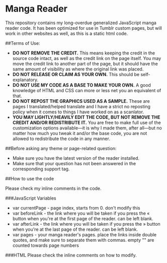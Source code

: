 # Manga Reader
This repository contains my long-overdue generalized JavaScript manga reader code. It has been optimized for use in Tumblr custom pages, but will work in other websites as well, as this is a static html code.

##Terms of Use:

* **DO NOT REMOVE THE CREDIT.** This means keeping the credit in the source code intact, as well as the credit link on the page itself. You may move the credit link to another part of the page, but it should have the same amount of visibility as where the original link was placed.
* **DO NOT RELEASE OR CLAIM AS YOUR OWN.** This should be self-explanatory.
* **DO NOT USE MY CODE AS A BASE TO MAKE YOUR OWN.** A good knowledge of HTML and CSS can more or less net you an equivalent of that.
* **DO NOT REPOST THE GRAPHICS USED AS A SAMPLE.** These are pages I translated/helped translate and I have a strict no reposting policy when it comes to things I have worked on as a scanlator.
* **YOU MAY LIGHTLY/HEAVILY EDIT THE CODE, BUT NOT REMOVE THE CREDIT AND/OR REDISTRIBUTE IT.** You are free to make full use of the customization options available—it is why I made them, after all—but no matter how much you tweak it and/or the base code, you are not allowed to redistribute the code in any manner.


##Before asking any theme or page-related question:

* Make sure you have the latest version of the reader installed.
* Make sure that your question has not been answered in the corresponding support tag.

##How to use the code

Please check my inline comments in the code.

###JavaScript Variables
* var currentPage - page index, starts from 0. don't modify this
* var beforeLink - the link where you will be taken if you press the « button when you're at the first page of the reader. can be left blank.
* var afterLink - the link where you will be taken if you press the » button when you're at the last page of the reader. can be left blank.
* var pages - your manga reader's pages. place the links inside double quotes, and make sure to separate them with commas. empty "" are counted towards page numbers 

###HTML
Please check the inline comments on how to modify.
